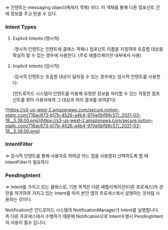 ⇒ 인텐트는 messaging object(메세지 객체) 이다. 이 객체를 통해 다른 컴포넌트 간에 정보를 주고 받을 수 있다.

### Intent Types

1. Explicit Intents (명시적)
    
    -명시적 인텐트는 인텐트에 클래스 객체나 컴포넌트 이름을 지정하여 호출할 대상을 확실히 알 수 있는 경우에 사용한다. (주로 애플리케이션 내부에서 사용)
    
2. Implicit Intents (암시적)
    
    -암시적 인텐트는 호출할 대상이 달라질 수 있는 경우에는 암시적 인텐트를 사용한다.
    
    (안드로이드 시스템이 인텐트를 이용해 요청한 정보를 처리할 수 있는 적절한 컴포넌트를 찾아 사용자에게 그 대상과 처리 결과를 보여준다)
    

![https://s3-us-west-2.amazonaws.com/secure.notion-static.com/716ac673-b17b-4526-a4b4-970e0bf99c57/_2021-03-18__5.38.00.png](https://s3-us-west-2.amazonaws.com/secure.notion-static.com/716ac673-b17b-4526-a4b4-970e0bf99c57/_2021-03-18__5.38.00.png)

### IntentFilter

⇒ 암시적 인텐트를 통해 사용자로 하여금 어느 앱을 사용할지 선택하도록 할 때 IntentFilter가 필요하다

### PendingIntent

⇒ Intent를 가지고 있는 클래스로, 기본 목적은 다른 애플리케이션(다른 프로세스)의 권한을 허가하여 가지고 있는 Intent를 마치 본인 앱의 프로세스에서 실행하는 것처럼 사용하는 것이다.

Notification은 안드로이드 시스템의 NotificationManager가 Intent를 실행합니다. 즉 다른 프로세스에서 수행하기 때문에 Notification으로 Intent수행시 PendingIntent의 사용이 필수 입니다.